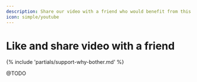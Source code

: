 ```yaml
---
description: Share our video with a friend who would benefit from this guide.
icon: simple/youtube
---
```


# Like and share video with a friend

{% include 'partials/support-why-bother.md' %}

@TODO
